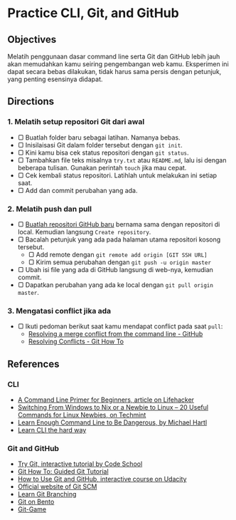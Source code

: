 # Practice CLI, Git, and GitHub

## Objectives

Melatih penggunaan dasar command line serta Git dan GitHub lebih jauh akan memudahkan kamu seiring pengembangan web kamu. Eksperimen ini dapat secara bebas dilakukan, tidak harus sama persis dengan petunjuk, yang penting esensinya didapat.

## Directions

### 1. Melatih setup repositori Git dari awal

- ▢ Buatlah folder baru sebagai latihan. Namanya bebas.
- ▢ Inisilaisasi Git dalam folder tersebut dengan `git init`.
- ▢ Kini kamu bisa cek status repositori dengan `git status`.
- ▢ Tambahkan file teks misalnya `try.txt` atau `README.md`, lalu isi dengan beberapa tulisan. Gunakan perintah `touch` jika mau cepat.
- ▢ Cek kembali status repositori. Latihlah untuk melakukan ini setiap saat.
- ▢ Add dan commit perubahan yang ada.

### 2. Melatih push dan pull

- ▢ [Buatlah repositori GitHub baru](https://github.com/new) bernama sama dengan repositori di local. Kemudian langsung `Create repository`.
- ▢ Bacalah petunjuk yang ada pada halaman utama repositori kosong tersebut.
  - ▢ Add remote dengan `git remote add origin [GIT SSH URL]`
  - ▢ Kirim semua perubahan dengan `git push -u origin master`
- ▢ Ubah isi file yang ada di GitHub langsung di web-nya, kemudian commit.
- ▢ Dapatkan perubahan yang ada ke local dengan `git pull origin master`.

### 3. Mengatasi conflict jika ada

- ▢ Ikuti pedoman berikut saat kamu mendapat conflict pada saat `pull`:
  - [Resolving a merge conflict from the command line - GitHub](https://help.github.com/articles/resolving-a-merge-conflict-from-the-command-line)
  - [Resolving Conflicts - Git How To](https://githowto.com/resolving_conflicts)

## References

### CLI

- [A Command Line Primer for Beginners, article on Lifehacker](http://lifehacker.com/5633909/who-needs-a-mouse-learn-to-use-the-command-line-for-almost-anything)
- [Switching From Windows to Nix or a Newbie to Linux – 20 Useful Commands for Linux Newbies, on Techmint](http://www.tecmint.com/useful-linux-commands-for-newbies)
- [Learn Enough Command Line to Be Dangerous, by Michael Hartl](https://learnenough.com/command-line-tutorial)
- [Learn CLI the hard way](http://cli.learncodethehardway.org/book)

### Git and GitHub

- [Try Git, interactive tutorial by Code School](https://try.github.io)
- [Git How To: Guided Git Tutorial](https://githowto.com)
- [How to Use Git and GitHub, interactive course on Udacity](https://www.udacity.com/course/how-to-use-git-and-github--ud775)
- [Official website of Git SCM](https://git-scm.com)
- [Learn Git Branching](http://learngitbranching.js.org)
- [Git on Bento](https://bento.io/git)
- [Git-Game](https://www.git-game.com)
